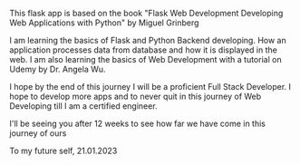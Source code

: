 This flask app is based on the book "Flask Web Development Developing Web Applications with Python" by Miguel Grinberg

I am learning the basics of Flask and Python Backend developing.
How an application processes data from database and how it is displayed in the web.
I am also learning the basics of Web Development with a tutorial on Udemy by Dr. Angela Wu.

I hope by the end of this journey I will be a proficient Full Stack Developer.
I hope to develop more apps and to never quit in this journey of Web Developing till I am a certified engineer.

I'll be seeing you after 12 weeks to see how far we have come in this journey of ours

To my future self, 21.01.2023
